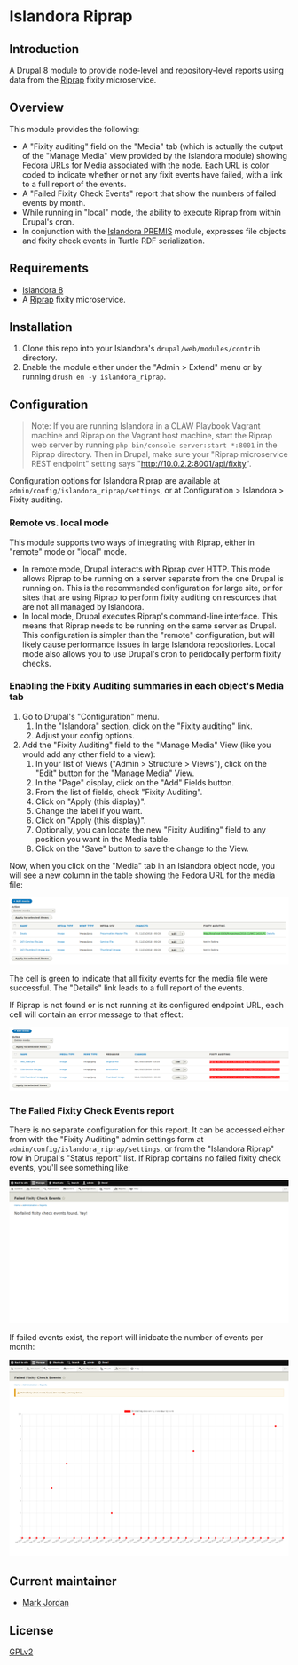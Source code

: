 # Islandora Riprap

## Introduction

A Drupal 8 module to provide node-level and repository-level reports using data from the [Riprap](https://github.com/mjordan/riprap) fixity microservice.

## Overview

This module provides the following:

* A "Fixity auditing" field on the "Media" tab (which is actually the output of the "Manage Media" view provided by the Islandora module) showing Fedora URLs for Media associated with the node. Each URL is color coded to indicate whether or not any fixit events have failed, with a link to a full report of the events.
* A "Failed Fixity Check Events" report that show the numbers of failed events by month.
* While running in "local" mode, the ability to execute Riprap from within Drupal's cron.
* In conjunction with the [Islandora PREMIS](https://github.com/mjordan/islandora_premis) module, expresses file objects and fixity check events in Turtle RDF serialization.

## Requirements

* [Islandora 8](https://github.com/Islandora/islandora)
* A [Riprap](https://github.com/mjordan/riprap) fixity microservice.

## Installation

1. Clone this repo into your Islandora's `drupal/web/modules/contrib` directory.
1. Enable the module either under the "Admin > Extend" menu or by running `drush en -y islandora_riprap`.

## Configuration

> Note: If you are running Islandora in a CLAW Playbook Vagrant machine and Riprap on the Vagrant host machine, start the Riprap web server by running `php bin/console server:start *:8001` in the Riprap directory. Then in Drupal, make sure your "Riprap microservice REST endpoint" setting says "http://10.0.2.2:8001/api/fixity".

Configuration options for Islandora Riprap are available at `admin/config/islandora_riprap/settings`, or at Configuration > Islandora > Fixity auditing.

### Remote vs. local mode

This module supports two ways of integrating with Riprap, either in "remote" mode or "local" mode.

* In remote mode, Drupal interacts with Riprap over HTTP. This mode allows Riprap to be running on a server separate from the one Drupal is running on. This is the recommended configuration for large site, or for sites that are using Riprap to perform fixity auditing on resources that are not all managed by Islandora.
* In local mode, Drupal executes Riprap's command-line interface. This means that Riprap needs to be running on the same server as Drupal. This configuration is simpler than the "remote" configuration, but will likely cause performance issues in large Islandora repositories. Local mode also allows you to use Drupal's cron to peridocally perform fixity checks.

### Enabling the Fixity Auditing summaries in each object's Media tab

1. Go to Drupal's "Configuration" menu.
   1. In the "Islandora" section, click on the "Fixity auditing" link.
   1. Adjust your config options.
1. Add the "Fixity Auditing" field to the "Manage Media" View (like you would add any other field to a view):
   1. In your list of Views ("Admin > Structure > Views"), click on the "Edit" button for the "Manage Media" View.
   1. In the "Page" display, click on the "Add" Fields button.
   1. From the list of fields, check "Fixity Auditing".
   1. Click on "Apply (this display)".
   1. Change the label if you want.
   1. Click on "Apply (this display)".
   1. Optionally, you can locate the new "Fixity Auditing" field to any position you want in the Media table.
   1. Click on the "Save" button to save the change to the View.

Now, when you click on the "Media" tab in an Islandora object node, you will see a new column in the table showing the Fedora URL for the media file:

![details](docs/islandora_riprap_details.png)

The cell is green to indicate that all fixity events for the media file were successful. The "Details" link leads to a full report of the events.

If Riprap is not found or is not running at its configured endpoint URL, each cell will contain an error message to that effect:

![riprap not found](docs/riprap_not_found.png)

### The Failed Fixity Check Events report

There is no separate configuration for this report. It can be accessed either from with the "Fixity Auditing" admin settings form at `admin/config/islandora_riprap/settings`, or from the "Islandora Riprap" row in Drupal's "Status report" list. If Riprap contains no failed fixity check events, you'll see something like:

![no failed fixity events](docs/fixity_events_report_no_failures.png)

If failed events exist, the report will inidcate the number of events per month:

![failed fixity events](docs/fixity_events_report_failures.png)

## Current maintainer

* [Mark Jordan](https://github.com/mjordan)

## License

[GPLv2](http://www.gnu.org/licenses/gpl-2.0.txt)
